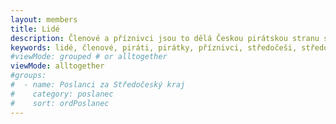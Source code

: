 ```yaml
---
layout: members
title: Lidé
description: Členové a příznivci jsou to dělá Českou pirátskou stranu silnou.
keywords: lidé, členové, piráti, pirátky, příznivci, středočeši, středočeský kraj, Kutná Hora
#viewMode: grouped # or alltogether
viewMode: alltogether
#groups:
#  - name: Poslanci za Středočeský kraj
#    category: poslanec
#    sort: ordPoslanec
---
```



